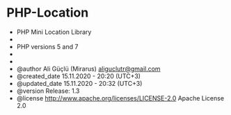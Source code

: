 # PHP-Location

 * PHP Mini Location Library
 *
 * PHP versions 5 and 7
 *
 *
 * @author     Ali Güçlü (Mirarus) <aliguclutr@gmail.com>
 * @created_date	15.11.2020 - 20:20 (UTC+3)
 * @updated_date	15.11.2020 - 20:32 (UTC+3)
 * @version    Release: 1.3
 * @license   http://www.apache.org/licenses/LICENSE-2.0  Apache License 2.0